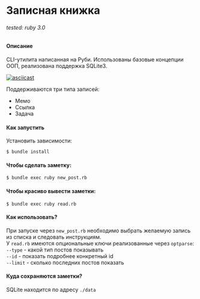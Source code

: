 # Записная книжка

###### tested: ruby 3.0

#### Описание
CLI-утилита написанная на Руби. Использованы базовые концепции ООП, реализована поддержка SQLite3.

[![asciicast](https://i.imgur.com/wKCTCgs.png)](https://asciinema.org/a/gkKEB4cM31VxEPmu7P64r6iEz?speed=3)

Поддерживаются три типа записей:
* Мемо
* Ссылка
* Задача

#### Как запустить
Установить зависимости:

```$ bundle install```


#### Чтобы сделать заметку:

```$ bundle exec ruby new_post.rb```

#### Чтобы красиво вывести заметки:

```$ bundle exec ruby read.rb```

#### Как использовать?

При запуске через `new_post.rb` необходимо выбрать желаемую запись из списка и следовать инструкциям.  
У `read.rb` имеются опциональные ключи реализованные через `optparse`:  
```--type``` - какой тип постов показывать   
```--id``` - показать подробнее конкретный id    
```--limit``` - сколько последних постов показать   

#### Куда сохраняются заметки?

SQLite находится по адресу `./data`
